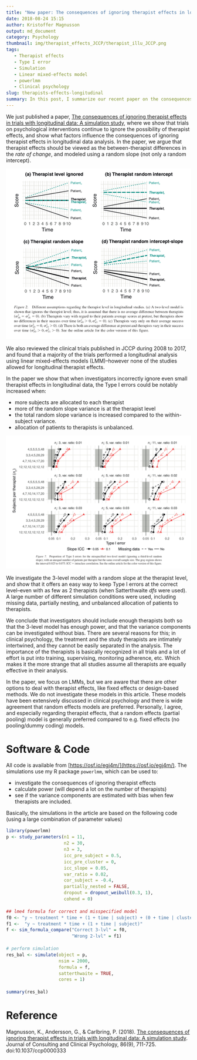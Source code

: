 ```yaml
---
title: "New paper: The consequences of ignoring therapist effects in longitudinal data analysis"
date: 2018-08-24 15:15
author: Kristoffer Magnusson
output: md_document
category: Psychology
thumbnail: img/therapist_effects_JCCP/therapist_illu_JCCP.png
tags: 
   - Therapist effects
   - Type I error
   - Simulation
   - Linear mixed-effects model
   - powerlmm
   - Clinical psychology
slug: therapists-effects-longitudinal
summary: In this post, I summarize our recent paper on the consequences of ignoring therapist effects in longitudinal data analysis, which presents the results of a large simulation study. 
---
```



We just published a paper, [The consequences of ignoring therapist effects in trials with longitudinal data: A simulation study](https://dx.doi.org/10.1037/ccp0000333), where we show that trials on psychological interventions continue to ignore the possibility of therapist effects, and show what factors influence the consequences of ignoring therapist effects in longitudinal data analysis. In the paper, we argue that therapist effects should be viewed as the between-therapist differences in the *rate of change*, and modeled using a random slope (not only a random intercept). 


!["Therapist effects in longitudinal data. © 2018 American Psychological Association"](./img/therapist_illu_JCCP.png)


We also reviewed the clinical trials published in JCCP during 2008 to 2017, and found that a majority of the trials performed a longitudinal analysis using linear mixed-effects models (LMM)–however none of the studies allowed for longitudinal therapist effects.

In the paper we show that when investigators incorrectly ignore even small therapist effects in longitudinal data, the Type I errors could be notably increased when:

- more subjects are allocated to each therapist
- more of the random slope variance is at the therapist level
- the total random slope variance is increased compared to the within-subject variance.
- allocation of patients to therapists is unbalanced.

!["Consequences of ignoring therapist effects in longitudinal data. © 2018 American Psychological Association"](./img/therapist_type_I_error_unbalanced_JCCP.png)


We investigate the 3-level model with a random slope at the therapist level, and show that it offers an easy way to keep Type I errors at the correct level–even with as few as 2 therapists (when Satterthwaite *dfs* were used). A large number of different simulation conditions were used, including missing data, partially nesting, and unbalanced allocation of patients to therapists.

We conclude that investigators should include enough therapists both so that the 3-level model has enough power, and that the variance components can be investigated without bias. There are several reasons for this; in clinical psychology, the treatment and the study therapists are intimately intertwined, and they cannot be easily separated in the analysis. The importance of the therapists is basically recognized in all trials and a lot of effort is put into training, supervising, monitoring adherence, etc. Which makes it the more strange that all studies assume all therapists are equally effective in their analysis. 

In the paper, we focus on LMMs, but we are aware that there are other options to deal with therapist effects, like fixed effects or design-based methods. We do not investigate these models in this article. These models have been extensively discussed in clinical psychology and there is wide agreement that random effects models are preferred. Personally, I agree, and especially regarding therapist effects, that a random effects (partial pooling) model is generally preferred compared to e.g. fixed effects (no pooling/dummy coding) models. 

# Software & Code
All code is available from [https://osf.io/egj4m/](https://osf.io/egj4m/). The simulations use my R package `powerlmm`, which can be used to:

- investigate the consequences of ignoring therapist effects
- calculate power (will depend a lot on the number of therapists)
- see if the variance components are estimated with bias when few therapists are included.

Basically, the simulations in the article are based on the following code (using a large combination of parameter values)

```r
library(powerlmm)
p <- study_parameters(n1 = 11,
                      n2 = 30,
                      n3 = 3,
                      icc_pre_subject = 0.5,
                      icc_pre_cluster = 0,
                      icc_slope = 0.05,
                      var_ratio = 0.02,
                      cor_subject = -0.4, 
                      partially_nested = FALSE,
                      dropout = dropout_weibull(0.3, 1),
                      cohend = 0)

## lme4 formula for correct and misspecified model
f0 <- "y ~ treatment * time + (1 + time | subject) + (0 + time | cluster)"
f1 <-  "y ~ treatment * time + (1 + time | subject)"
f <- sim_formula_compare("Correct 3-lvl" = f0,
                         "Wrong 2-lvl" = f1)

# perform simulation
res_bal <- simulate(object = p,
                    nsim = 2000,
                    formula = f,
                    satterthwaite = TRUE,
                    cores = 1)

summary(res_bal)
```

# Reference
Magnusson, K., Andersson, G., & Carlbring, P. (2018). [The consequences of ignoring therapist effects in trials with longitudinal data: A simulation study](https://dx.doi.org/10.1037/ccp0000333). Journal of Consulting and Clinical Psychology, 86(9), 711-725. doi:10.1037/ccp0000333
